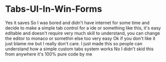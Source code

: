 # Tabs-UI-In-Win-Forms
Yes it saves
So I was bored and didn't have internet for some time and decide to make a simple tab control for a ide or something like this,  it's easy editable and doesn't require very much skill to understand, you can change the editor to monaco or somethin else too very easy
Ok if you don't like it just blame me but I really don't care.
I just made this so people can understand how a simple custom tabs system works
No I didn't skid this from anywhere it's 100% pure code by me
